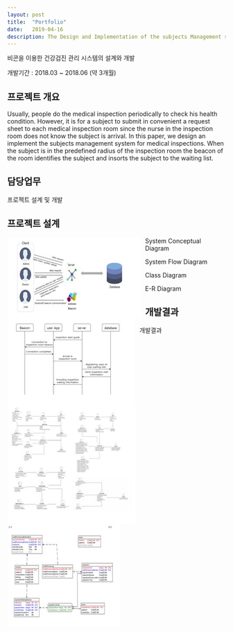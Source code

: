 ```yaml
---
layout: post
title:  "Portfolio"
date:   2019-04-16
description: The Design and Implementation of the subjects Management system for Medical Inspections
---
```


<p class="intro">비콘을 이용한 건강검진 관리 시스템의 설계와 개발</p>
개발기간 : 2018.03 ~ 2018.06 (약 3개월) 

## 프로젝트 개요

Usually, people do the medical inspection periodically to check his health condition. However, it is for a subject to submit in convenient a request sheet to each medical inspection room since the nurse in the inspection room does not know the subject is arrival. In this paper, we design an implement the subjects management system for medical inspections. When the subject is in the predefined radius of the inspection room the beacon of the room identifies the subject and insorts the subject to the waiting list.

## 담당업무
<p> 프로젝트 설계 및 개발 </p>

## 프로젝트 설계

<img src="/assets/img/conceptual.jpg"
     alt=""
     style="float: left; margin-right: 10px;" />
<p> System Conceptual Diagram</p>

<img src="/assets/img/flow.jpg"
     alt=""
     style="float: left; margin-right: 10px;" />
<p> System Flow Diagram</p>

<img src="/assets/img/class.jpg"
     alt=""
     style="float: left; margin-right: 10px;" />
<p> Class Diagram</p>

<img src="/assets/img/er.jpg"
     alt=""
     style="float: left; margin-right: 10px;" />
<p>E-R Diagram</p>

## 개발결과 
<p> 개발결과 </p>

